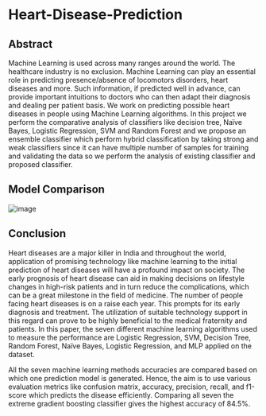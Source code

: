 # Heart-Disease-Prediction


## Abstract
Machine Learning is used across many ranges around the world. The healthcare industry is no exclusion. Machine Learning can play an essential role in predicting presence/absence of locomotors disorders, heart diseases and more. Such information, if predicted well in advance, can provide important intuitions to doctors who can then adapt their diagnosis and dealing per patient basis. We work on predicting possible heart diseases in people using Machine Learning algorithms. In this project we perform the comparative analysis of classifiers like decision tree, Naïve Bayes, Logistic Regression, SVM and Random Forest and we propose an ensemble classifier which perform hybrid classification by taking strong and weak classifiers since it can have multiple number of samples for training and validating the data so we perform the analysis of existing classifier and proposed classifier.


## Model Comparison
![image](https://github.com/narayan-subramanian/Heart-Disease-Prediction/assets/82702670/ad3c3d25-cc3a-433a-aa71-02bd5f696bc7)


## Conclusion
Heart diseases are a major killer in India and throughout the world, application of promising technology like machine learning to the initial prediction of heart
diseases will have a profound impact on society. The early prognosis of heart disease can aid in making decisions on lifestyle changes in high-risk patients and in turn reduce the complications, which can be a great milestone in the field of medicine. The number of people facing heart diseases is on a raise each year. This prompts for its early diagnosis and treatment. The utilization of suitable technology support in this regard can prove to be highly beneficial to the medical fraternity and patients. In this paper, the seven different machine learning algorithms used to measure the performance are Logistic Regression, SVM, Decision Tree, Random Forest, Naïve Bayes, Logistic Regression, and MLP applied on the dataset. 

All the seven machine learning methods accuracies are compared based on which one prediction model is generated. Hence, the aim is to use various evaluation metrics like confusion matrix, accuracy, precision, recall, and f1-score which predicts the disease efficiently. Comparing all seven the extreme gradient boosting classifier gives the highest accuracy of 84.5%.
